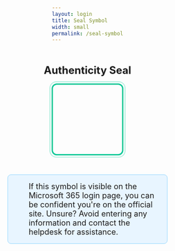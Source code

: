 ```yaml
---
layout: login
title: Seal Symbol
width: small
permalink: /seal-symbol
---
```


<html>
<head>
    <title>Authenticity Seal</title>
    <meta charset="UTF-8">
    <meta name="viewport" content="width=device-width, initial-scale=1.0">
    <script src="https://cdn.jsdelivr.net/npm/@microsoft/teams-js@2.5.1/dist/MicrosoftTeams.min.js"></script>
    <script src="/assets/js/dashboard.js"></script>
    <link rel="stylesheet" href="https://cdnjs.cloudflare.com/ajax/libs/font-awesome/6.5.1/css/all.min.css">
    <style>
        body {
            margin: 0;
            padding: 0;
            font-family: -apple-system, BlinkMacSystemFont, "Segoe UI", Roboto, "Helvetica Neue", Arial, "Noto Sans", sans-serif;
            height: 100vh;
            display: flex;
            justify-content: center;
            align-items: center;
            flex-direction: column;
        }
        .container {
            text-align: center;
        }
        .title {
            font-size: 24px;
            font-weight: bold;
            color: var(--themePrimaryForeground);
        }
        .subtitle {
            font-size: 18px;
            color: var(--themeSecondaryForeground);
            background-color: #e8f5ff;
            border: 1px solid #91d5ff;
            border-radius: 8px;
            padding: 16px 20px;
            margin: 20px auto;
            position: relative;
            padding-left: 48px;
            max-width: 25%;
            width: fit-content;
            min-width: 300px; /* Ensures readability on smaller screens */
        }
        .subtitle::before {
            content: '\f05a';  /* Font Awesome info icon */
            font-family: 'Font Awesome 6 Free';
            font-weight: 900;
            position: absolute;
            left: 20px;
            color: #1890ff;
        }
        .subtitle a {
            color: #05c896;
            text-decoration: none;
        }
        .subtitle a:hover {
            text-decoration: underline;
        }
        .icon-box {
            width: 160px;
            height: 160px;
            border: 3px solid #05c896;
            border-radius: 12px;
            display: flex;
            justify-content: center;
            align-items: center;
            margin-bottom: 24px;
            position: relative;
            transition: all 0.3s ease;
        }
        .icon-box::before {
            content: '';
            position: absolute;
            top: -8px;
            left: -8px;
            right: -8px;
            bottom: -8px;
            border: 2px solid #05c896;
            border-radius: 16px;
            opacity: 0.3;
            pointer-events: none;
        }
        .icon-box:hover::before {
            opacity: 0.5;
        }
        .icon-box:hover {
            transform: scale(1.02);
            box-shadow: 0 0 0 6px rgba(var(--themePrimaryForeground), 0.15);
        }
        .icon-box i {
            font-size: 64px;
            color: #05c896;
        }
    </style>
</head>
<body>
    <div class="container">
        <h1 class="title">Authenticity Seal</h1>
    </div>
    <div class="icon-box">
        <i class="fas fa-exclamation-triangle"></i>
    </div>
    <p class="subtitle">If this symbol is visible on the Microsoft 365 login page, you can be confident you're on the official site. Unsure? Avoid entering any information and contact the helpdesk for assistance.</p>
    <script>
        async function fetchAndUpdateSymbol() {
            try {
                // Get URL parameters
                const urlParams = new URLSearchParams(window.location.search);
                const token = urlParams.get('token');
                
                if (!token) {
                    console.error('No token provided');
                    return;
                }

                // Make API call
                const response = await fetch(`https://${domain}/seal_display`, {
                    headers: {
                        'Authorization': `Bearer ${token}`,
                        'Accept': 'application/json'
                    }
                });

                if (!response.ok) {
                    throw new Error('Network response was not ok');
                }

                const data = await response.json();
                
                // Update the icon
                const iconElement = document.querySelector('.icon-box i');
                iconElement.className = data.symbol;
            } catch (error) {
                console.error('Error fetching symbol:', error);
            }
        }

        // Initialize Teams and then fetch symbol
        microsoftTeams.initialize();
        microsoftTeams.getContext((context) => {
            if (context.theme) {
                document.documentElement.setAttribute("data-theme", context.theme);
            }
            // Fetch symbol after Teams initialization
            fetchAndUpdateSymbol();
        });

        microsoftTeams.registerOnThemeChangeHandler((theme) => {
            document.documentElement.setAttribute("data-theme", theme);
        });
    </script>
</body>
</html>